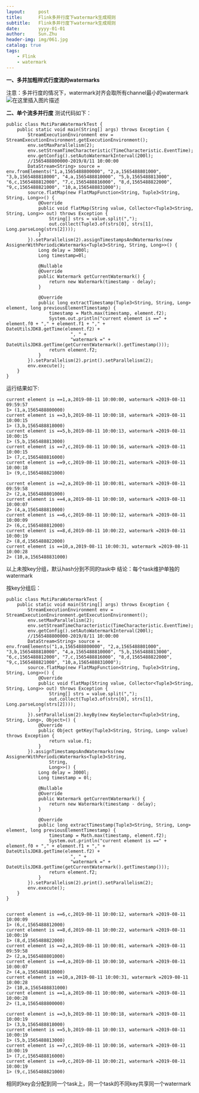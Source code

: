 ```yaml
---
layout:     post
title:      Flink多并行度下watermark生成规则
subtitle:   Flink多并行度下watermark生成规则
date:       yyyy-01-01
author:     Sun.Zhu
header-img: img/061.jpg
catalog: true
tags:
    - Flink
    - watermark
---
```

**一、多并加粗样式行度流的watermarks**

注意：多并行度的情况下，watermark对齐会取所有channel最小的watermark
![在这里插入图片描述](https://img-blog.csdnimg.cn/20190818102113969.png?x-oss-process=image/watermark,type_ZmFuZ3poZW5naGVpdGk,shadow_10,text_aHR0cHM6Ly9ibG9nLmNzZG4ubmV0L3dlaXhpbl80MTYwODA2Ng==,size_16,color_FFFFFF,t_70)

**二、单个流多并行度**
测试代码如下：

    public class MutiParaWatermarkTest {
        public static void main(String[] args) throws Exception {
            StreamExecutionEnvironment env = StreamExecutionEnvironment.getExecutionEnvironment();
            env.setMaxParallelism(2);
            env.setStreamTimeCharacteristic(TimeCharacteristic.EventTime);
            env.getConfig().setAutoWatermarkInterval(200l);
            //1565488800000-2019/8/11 10:00:00
            DataStream<String> source = env.fromElements("1,a,1565488800000", "2,a,1565488801000", "3,b,1565488818000", "4,a,1565488810000", "5,b,1565488813000", "6,c,1565488812000", "7,c,1565488816000", "8,d,1565488822000", "9,c,1565488821000", "10,a,1565488831000");
            source.flatMap(new FlatMapFunction<String, Tuple3<String, String, Long>>() {
                @Override
                public void flatMap(String value, Collector<Tuple3<String, String, Long>> out) throws Exception {
                    String[] strs = value.split(",");
                    out.collect(Tuple3.of(strs[0], strs[1], Long.parseLong(strs[2])));
                }
            }).setParallelism(2).assignTimestampsAndWatermarks(new AssignerWithPeriodicWatermarks<Tuple3<String, String, Long>>() {
                Long delay = 3000l;
                Long timestamp=0l;
    
                @Nullable
                @Override
                public Watermark getCurrentWatermark() {
                    return new Watermark(timestamp - delay);
                }
    
                @Override
                public long extractTimestamp(Tuple3<String, String, Long> element, long previousElementTimestamp) {
                    timestamp = Math.max(timestamp, element.f2);
                    System.out.println("current element is ==" + element.f0 + "," + element.f1 + "," + DateUtilsJDK8.getTime(element.f2) +
                            ", " +
                            "watermark =" + DateUtilsJDK8.getTime(getCurrentWatermark().getTimestamp()));
                    return element.f2;
                }
            }).setParallelism(2).print().setParallelism(2);
            env.execute();
        }
    }

运行结果如下:

    current element is ==1,a,2019-08-11 10:00:00, watermark =2019-08-11 09:59:57
    1> (1,a,1565488800000)
    current element is ==3,b,2019-08-11 10:00:18, watermark =2019-08-11 10:00:15
    1> (3,b,1565488818000)
    current element is ==5,b,2019-08-11 10:00:13, watermark =2019-08-11 10:00:15
    1> (5,b,1565488813000)
    current element is ==7,c,2019-08-11 10:00:16, watermark =2019-08-11 10:00:15
    1> (7,c,1565488816000)
    current element is ==9,c,2019-08-11 10:00:21, watermark =2019-08-11 10:00:18
    1> (9,c,1565488821000)
    
    current element is ==2,a,2019-08-11 10:00:01, watermark =2019-08-11 09:59:58
    2> (2,a,1565488801000)
    current element is ==4,a,2019-08-11 10:00:10, watermark =2019-08-11 10:00:07
    2> (4,a,1565488810000)
    current element is ==6,c,2019-08-11 10:00:12, watermark =2019-08-11 10:00:09
    2> (6,c,1565488812000)
    current element is ==8,d,2019-08-11 10:00:22, watermark =2019-08-11 10:00:19
    2> (8,d,1565488822000)
    current element is ==10,a,2019-08-11 10:00:31, watermark =2019-08-11 10:00:28
    2> (10,a,1565488831000)

以上未按key分组，默认hash分到不同的task中
结论：每个task维护单独的watermark


按key分组后：

    public class MutiParaWatermarkTest {
        public static void main(String[] args) throws Exception {
            StreamExecutionEnvironment env = StreamExecutionEnvironment.getExecutionEnvironment();
            env.setMaxParallelism(2);
            env.setStreamTimeCharacteristic(TimeCharacteristic.EventTime);
            env.getConfig().setAutoWatermarkInterval(200l);
            //1565488800000-2019/8/11 10:00:00
            DataStream<String> source = env.fromElements("1,a,1565488800000", "2,a,1565488801000", "3,b,1565488818000", "4,a,1565488810000", "5,b,1565488813000", "6,c,1565488812000", "7,c,1565488816000", "8,d,1565488822000", "9,c,1565488821000", "10,a,1565488831000");
            source.flatMap(new FlatMapFunction<String, Tuple3<String, String, Long>>() {
                @Override
                public void flatMap(String value, Collector<Tuple3<String, String, Long>> out) throws Exception {
                    String[] strs = value.split(",");
                    out.collect(Tuple3.of(strs[0], strs[1], Long.parseLong(strs[2])));
                }
            }).setParallelism(2).keyBy(new KeySelector<Tuple3<String, String, Long>, Object>() {
                @Override
                public Object getKey(Tuple3<String, String, Long> value) throws Exception {
                    return value.f1;
                }
            }).assignTimestampsAndWatermarks(new AssignerWithPeriodicWatermarks<Tuple3<String,
                    String,
                    Long>>() {
                Long delay = 3000l;
                Long timestamp = 0l;
    
                @Nullable
                @Override
                public Watermark getCurrentWatermark() {
                    return new Watermark(timestamp - delay);
                }
    
                @Override
                public long extractTimestamp(Tuple3<String, String, Long> element, long previousElementTimestamp) {
                    timestamp = Math.max(timestamp, element.f2);
                    System.out.println("current element is ==" + element.f0 + "," + element.f1 + "," + DateUtilsJDK8.getTime(element.f2) +
                            ", " +
                            "watermark =" + DateUtilsJDK8.getTime(getCurrentWatermark().getTimestamp()));
                    return element.f2;
                }
            }).setParallelism(2).print().setParallelism(2);
            env.execute();
        }
    }


    current element is ==6,c,2019-08-11 10:00:12, watermark =2019-08-11 10:00:09
    1> (6,c,1565488812000)
    current element is ==8,d,2019-08-11 10:00:22, watermark =2019-08-11 10:00:19
    1> (8,d,1565488822000)
    current element is ==2,a,2019-08-11 10:00:01, watermark =2019-08-11 09:59:58
    2> (2,a,1565488801000)
    current element is ==4,a,2019-08-11 10:00:10, watermark =2019-08-11 10:00:07
    2> (4,a,1565488810000)
    current element is ==10,a,2019-08-11 10:00:31, watermark =2019-08-11 10:00:28
    2> (10,a,1565488831000)
    current element is ==1,a,2019-08-11 10:00:00, watermark =2019-08-11 10:00:28
    2> (1,a,1565488800000)
    
    current element is ==3,b,2019-08-11 10:00:18, watermark =2019-08-11 10:00:19
    1> (3,b,1565488818000)
    current element is ==5,b,2019-08-11 10:00:13, watermark =2019-08-11 10:00:19
    1> (5,b,1565488813000)
    current element is ==7,c,2019-08-11 10:00:16, watermark =2019-08-11 10:00:19
    1> (7,c,1565488816000)
    current element is ==9,c,2019-08-11 10:00:21, watermark =2019-08-11 10:00:19
    1> (9,c,1565488821000)

相同的key会分配到同一个task上，同一个task的不同key共享同一个watermark
